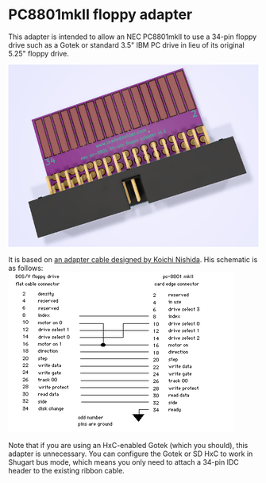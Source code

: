 # PC8801mkII floppy adapter
This adapter is intended to allow an NEC PC8801mkII to use a 34-pin floppy drive such as a Gotek or standard 3.5" IBM PC drive in lieu of its original 5.25" floppy drive.

![Rendered concept image](render.png)

It is based on [an adapter cable designed by Koichi Nishida](http://tulip-house.ddo.jp/DIGITAL/FD88/index.html). His schematic is as follows:
![converter cable schematic](schematic.png)

Note that if you are using an HxC-enabled Gotek (which you should), this adapter is unnecessary. You can configure the Gotek or SD HxC to work in Shugart bus mode, which means you only need to attach a 34-pin IDC header to the existing ribbon cable.

